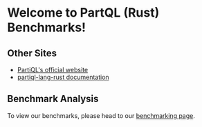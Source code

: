# Welcome to PartQL (Rust) Benchmarks!

## Other Sites

- [PartiQL's official website](https://partiql.org/) 
- [partiql-lang-rust documentation](https://github.com/partiql/partiql-lang-rust/wiki)

## Benchmark Analysis

To view our benchmarks, please head to our [benchmarking page](dev/bench).

